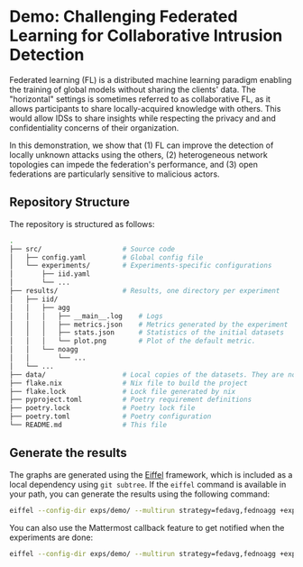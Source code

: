# Demo: Challenging Federated Learning for Collaborative Intrusion Detection

Federated learning (FL) is a distributed machine learning paradigm enabling the training of global models without sharing the clients' data.
The "horizontal" settings is sometimes referred to as collaborative FL, as it allows participants to share locally-acquired knowledge with others.
This would allow IDSs to share insights while respecting the privacy and and confidentiality concerns of their organization.

In this demonstration, we show that (1) FL can improve the detection of locally unknown attacks using the others, (2) heterogeneous network topologies can impede the federation's performance, and (3) open federations are particularly sensitive to malicious actors.

## Repository Structure

The repository is structured as follows:
```bash
.
├── src/                    # Source code
│   ├── config.yaml         # Global config file
│   └── experiments/        # Experiments-specific configurations
│       ├── iid.yaml   
│       └── ...
├── results/                # Results, one directory per experiment
│   ├── iid/
│   │   ├── agg
│   │   │   ├── __main__.log    # Logs
│   │   │   ├── metrics.json    # Metrics generated by the experiment
│   │   │   ├── stats.json      # Statistics of the initial datasets
│   │   │   └── plot.png        # Plot of the default metric.
│   │   └── noagg
│   │       └── ...
│   └── ...
├── data/                   # Local copies of the datasets. They are not versioned.
├── flake.nix               # Nix file to build the project
├── flake.lock              # Lock file generated by nix
├── pyproject.toml          # Poetry requirement definitions
├── poetry.lock             # Poetry lock file
├── poetry.toml             # Poetry configuration
└── README.md               # This file
```

## Generate the results

The graphs are generated using the [Eiffel](https://github.com/phdcybersec/eiffel) framework, which is included as a local dependency using `git subtree`.
If the `eiffel` command is available in your path, you can generate the results using the following command:
```bash
eiffel --config-dir exps/demo/ --multirun strategy=fedavg,fednoagg +experiments="glob(*)"
```

You can also use the Mattermost callback feature to get notified when the experiments are done:
```bash
eiffel --config-dir exps/demo/ --multirun strategy=fedavg,fednoagg +experiments="glob(*)" hydra.callbacks.mattermost.url=true hydra.callbacks.mattermost.url=https://mattermost.example.com/hooks/...
```
